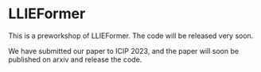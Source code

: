 # LLIEFormer

This is a preworkshop of LLIEFormer. The code will be released very soon.

We have submitted our paper to ICIP 2023, and the paper will soon be published on arxiv and release the code.
